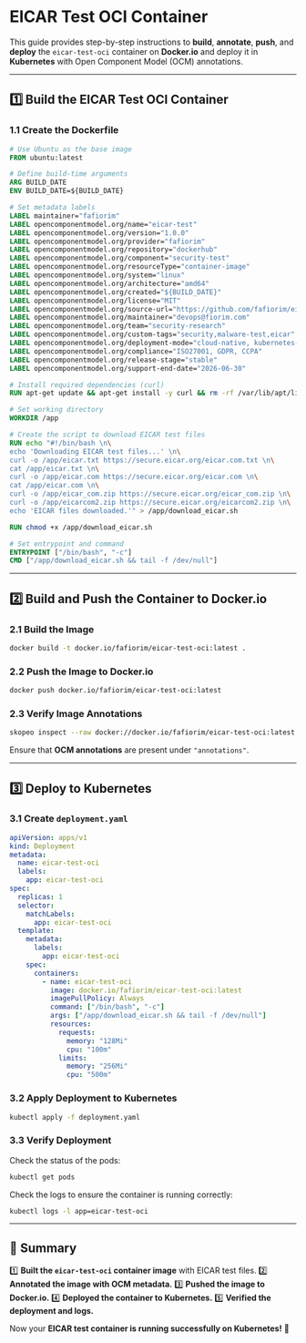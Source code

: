 # EICAR Test OCI Container

This guide provides step-by-step instructions to **build**, **annotate**, **push**, and **deploy** the `eicar-test-oci` container on **Docker.io** and deploy it in **Kubernetes** with Open Component Model (OCM) annotations.

---

## **1️⃣ Build the EICAR Test OCI Container**

### **1.1 Create the Dockerfile**
```dockerfile
# Use Ubuntu as the base image
FROM ubuntu:latest

# Define build-time arguments
ARG BUILD_DATE
ENV BUILD_DATE=${BUILD_DATE}

# Set metadata labels
LABEL maintainer="fafiorim"
LABEL opencomponentmodel.org/name="eicar-test"
LABEL opencomponentmodel.org/version="1.0.0"
LABEL opencomponentmodel.org/provider="fafiorim"
LABEL opencomponentmodel.org/repository="dockerhub"
LABEL opencomponentmodel.org/component="security-test"
LABEL opencomponentmodel.org/resourceType="container-image"
LABEL opencomponentmodel.org/system="linux"
LABEL opencomponentmodel.org/architecture="amd64"
LABEL opencomponentmodel.org/created="${BUILD_DATE}"
LABEL opencomponentmodel.org/license="MIT"
LABEL opencomponentmodel.org/source-url="https://github.com/fafiorim/eicar-test"
LABEL opencomponentmodel.org/maintainer="devops@fiorim.com"
LABEL opencomponentmodel.org/team="security-research"
LABEL opencomponentmodel.org/custom-tags="security,malware-test,eicar"
LABEL opencomponentmodel.org/deployment-mode="cloud-native, kubernetes-ready"
LABEL opencomponentmodel.org/compliance="ISO27001, GDPR, CCPA"
LABEL opencomponentmodel.org/release-stage="stable"
LABEL opencomponentmodel.org/support-end-date="2026-06-30"

# Install required dependencies (curl)
RUN apt-get update && apt-get install -y curl && rm -rf /var/lib/apt/lists/*

# Set working directory
WORKDIR /app

# Create the script to download EICAR test files
RUN echo "#!/bin/bash \n\
echo 'Downloading EICAR test files...' \n\
curl -o /app/eicar.txt https://secure.eicar.org/eicar.com.txt \n\
cat /app/eicar.txt \n\
curl -o /app/eicar.com https://secure.eicar.org/eicar.com \n\
cat /app/eicar.com \n\
curl -o /app/eicar_com.zip https://secure.eicar.org/eicar_com.zip \n\
curl -o /app/eicarcom2.zip https://secure.eicar.org/eicarcom2.zip \n\
echo 'EICAR files downloaded.'" > /app/download_eicar.sh

RUN chmod +x /app/download_eicar.sh

# Set entrypoint and command
ENTRYPOINT ["/bin/bash", "-c"]
CMD ["/app/download_eicar.sh && tail -f /dev/null"]
```

---

## **2️⃣ Build and Push the Container to Docker.io**

### **2.1 Build the Image**
```sh
docker build -t docker.io/fafiorim/eicar-test-oci:latest .
```

### **2.2 Push the Image to Docker.io**
```sh
docker push docker.io/fafiorim/eicar-test-oci:latest
```

### **2.3 Verify Image Annotations**
```sh
skopeo inspect --raw docker://docker.io/fafiorim/eicar-test-oci:latest | jq .
```
Ensure that **OCM annotations** are present under `"annotations"`.

---

## **3️⃣ Deploy to Kubernetes**

### **3.1 Create `deployment.yaml`**
```yaml
apiVersion: apps/v1
kind: Deployment
metadata:
  name: eicar-test-oci
  labels:
    app: eicar-test-oci
spec:
  replicas: 1
  selector:
    matchLabels:
      app: eicar-test-oci
  template:
    metadata:
      labels:
        app: eicar-test-oci
    spec:
      containers:
        - name: eicar-test-oci
          image: docker.io/fafiorim/eicar-test-oci:latest
          imagePullPolicy: Always
          command: ["/bin/bash", "-c"]
          args: ["/app/download_eicar.sh && tail -f /dev/null"]
          resources:
            requests:
              memory: "128Mi"
              cpu: "100m"
            limits:
              memory: "256Mi"
              cpu: "500m"
```

### **3.2 Apply Deployment to Kubernetes**
```sh
kubectl apply -f deployment.yaml
```

### **3.3 Verify Deployment**
Check the status of the pods:
```sh
kubectl get pods
```

Check the logs to ensure the container is running correctly:
```sh
kubectl logs -l app=eicar-test-oci
```

---

## **🎯 Summary**
1️⃣ **Built the `eicar-test-oci` container image** with EICAR test files.
2️⃣ **Annotated the image with OCM metadata.**
3️⃣ **Pushed the image to Docker.io.**
4️⃣ **Deployed the container to Kubernetes.**
5️⃣ **Verified the deployment and logs.**

Now your **EICAR test container is running successfully on Kubernetes!** 🚀

